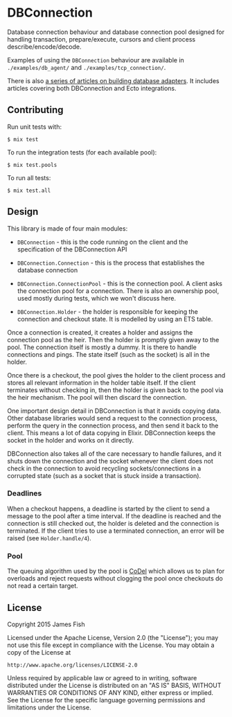# DBConnection

Database connection behaviour and database connection pool designed for
handling transaction, prepare/execute, cursors and client process
describe/encode/decode.

Examples of using the `DBConnection` behaviour are available in
`./examples/db_agent/` and `./examples/tcp_connection/`.

There is also [a series of articles on building database adapters](http://blog.plataformatec.com.br/2018/11/building-a-new-mysql-adapter-for-ecto-part-i-hello-world/). It includes articles covering both DBConnection and Ecto integrations.

## Contributing

Run unit tests with:

    $ mix test

To run the integration tests (for each available pool):

    $ mix test.pools

To run all tests:

    $ mix test.all

## Design

This library is made of four main modules:

  * `DBConnection` - this is the code running on the client
    and the specification of the DBConnection API

  * `DBConnection.Connection` - this is the process that
    establishes the database connection

  * `DBConnection.ConnectionPool` - this is the connection
    pool. A client asks the connection pool for a connection.
    There is also an ownership pool, used mostly during tests,
    which we won't discuss here.

  * `DBConnection.Holder` - the holder is responsible for
    keeping the connection and checkout state. It is modelled
    by using an ETS table.

Once a connection is created, it creates a holder and
assigns the connection pool as the heir. Then the holder
is promptly given away to the pool. The connection itself
is mostly a dummy. It is there to handle connections and pings.
The state itself (such as the socket) is all in the holder.

Once there is a checkout, the pool gives the holder to the
client process and stores all relevant information in the
holder table itself. If the client terminates without
checking in, then the holder is given back to the pool via
the heir mechanism. The pool will then discard the connection.

One important design detail in DBConnection is that it avoids
copying data. Other database libraries would send a request
to the connection process, perform the query in the connection
process, and then send it back to the client. This means a lot of
data copying in Elixir. DBConnection keeps the socket in the
holder and works on it directly.

DBConnection also takes all of the care necessary to handle
failures, and it shuts down the connection and the socket
whenever the client does not check in the connection to avoid
recycling sockets/connections in a corrupted state (such as a socket
that is stuck inside a transaction).

### Deadlines

When a checkout happens, a deadline is started by the client
to send a message to the pool after a time interval. If the
deadline is reached and the connection is still checked out,
the holder is deleted and the connection is terminated. If the
client tries to use a terminated connection, an error will
be raised (see `Holder.handle/4`).

### Pool

The queuing algorithm used by the pool is [CoDel](https://queue.acm.org/appendices/codel.html)
which allows us to plan for overloads and reject requests
without clogging the pool once checkouts do not read a certain
target.

## License

Copyright 2015 James Fish

Licensed under the Apache License, Version 2.0 (the "License");
you may not use this file except in compliance with the License.
You may obtain a copy of the License at

    http://www.apache.org/licenses/LICENSE-2.0

Unless required by applicable law or agreed to in writing, software
distributed under the License is distributed on an "AS IS" BASIS,
WITHOUT WARRANTIES OR CONDITIONS OF ANY KIND, either express or implied.
See the License for the specific language governing permissions and
limitations under the License.
